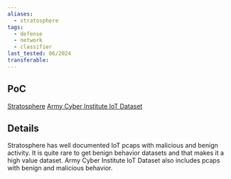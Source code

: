 ```yaml
---
aliases:
  - stratosphere
tags:
  - defense
  - network
  - classifier
last_tested: 06/2024
transferable:
---
```


## **PoC**

[Stratosphere](https://www.stratosphereips.org/datasets-overview) 
[Army Cyber Institute IoT Dataset](https://www.kaggle.com/datasets/emilynack/aci-iot-network-traffic-dataset-2023)

## **Details**

Stratosphere has well documented IoT pcaps with malicious and benign activity. It is quite rare to get benign behavior datasets and that makes it a high value dataset. Army Cyber Institute IoT Dataset also includes pcaps with benign and malicious behavior.